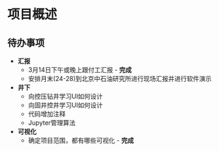 # 项目概述

## 待办事项

* **汇报**
	* 3月14日下午或晚上跟付工汇报  - **完成**
	* 安排月末(24-28)到北京中石油研究所进行现场汇报并进行软件演示
* **井下**
	* 向控压钻井学习UI如何设计
	* 向固井控井学习UI如何设计
	* 代码增加注释
	* Jupyter管理算法
* **可视化**
	* 确定项目范围，都有哪些可视化 - **完成**
